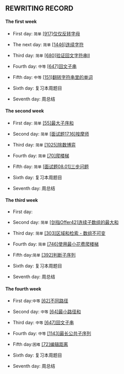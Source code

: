 ## REWRITING RECORD

#### The first week   

* First day: `简单` [[917]仅仅反转字母](https://leetcode-cn.com/problems/reverse-only-letters/)

* The next day: `简单` [[1446]连续字符](https://leetcode-cn.com/problems/consecutive-characters/)

* Third day: `简单` [[680]验证回文字符串II](https://leetcode-cn.com/problems/valid-palindrome-ii/)

* Fourth day: `中等` [[647]回文子串](https://leetcode-cn.com/problems/palindromic-substrings/)

* Fifth day: `中等` [[151]翻转字符串里的单词](https://leetcode-cn.com/problems/reverse-words-in-a-string/)

* Sixth day: 复习本周题目

* Seventh day: 周总结

#### The second week

* First day: `简单` [[55]最大子序和](https://leetcode-cn.com/problems/maximum-subarray/) 

* Second day: `简单` [[面试题17.16]按摩师](https://leetcode-cn.com/problems/the-masseuse-lcci/) 

* Third day: `简单` [[1025]除数博弈](https://leetcode-cn.com/problems/divisor-game/) 

* Fourth day: `简单` [[70]爬楼梯](https://leetcode-cn.com/problems/climbing-stairs/) 

* Fifth day: `简单` [[面试题08.01]三步问题](https://leetcode-cn.com/problems/three-steps-problem-lcci/) 

* Sixth day: 复习本周题目

* Seventh day: 周总结

#### The third week

* First day:

* Second day: `简单` [[剑指Offer42]连续子数组的最大和](https://leetcode-cn.com/problems/lian-xu-zi-shu-zu-de-zui-da-he-lcof/)

* Third day: `简单` [[303]区域和检索 - 数组不可变](https://leetcode-cn.com/problems/range-sum-query-immutable/) 

* Fourth day: `简单` [[746]使用最小花费爬楼梯](https://leetcode-cn.com/problems/min-cost-climbing-stairs/) 

* Fifth day:`简单` [[392]判断子序列](https://leetcode-cn.com/problems/is-subsequence/) 

* Sixth day: 复习本周题目

* Seventh day: 周总结

#### The fourth week

* First day:`中等` [[62]不同路径](https://leetcode-cn.com/problems/unique-paths/)

* Second day: `中等` [[64]最小路径和](https://leetcode-cn.com/problems/minimum-path-sum/)

* Third day: `中等` [[647]回文子串](https://leetcode-cn.com/problems/palindromic-substrings/)

* Fourth day: `中等` [[1143]最长公共子序列](https://leetcode-cn.com/problems/longest-common-subsequence/)

* Fifth day:`困难` [[72]编辑距离](https://leetcode-cn.com/problems/edit-distance/)

* Sixth day: 复习本周题目

* Seventh day: 周总结
